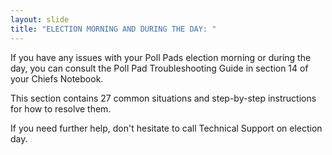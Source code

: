 ```yaml
---
layout: slide
title: "ELECTION MORNING AND DURING THE DAY: "
---
```


If you have any issues with your Poll Pads election morning or during the day, you can consult the Poll Pad Troubleshooting Guide in section 14 of your Chiefs Notebook.

This section contains 27 common situations and step-by-step instructions for how to resolve them.

If you need further help, don&#39;t hesitate to call Technical Support on election day.